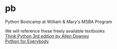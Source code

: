 # pb
Python Bootcamp at William &amp; Mary's MSBA Program

We will reference these freely available textbooks  
[Think Python 3rd edition by Allen Downey](https://allendowney.github.io/ThinkPython)  
[Python for Everybody]([https://www.py4e.com/book](https://books.trinket.io/pfe/index.html))  
